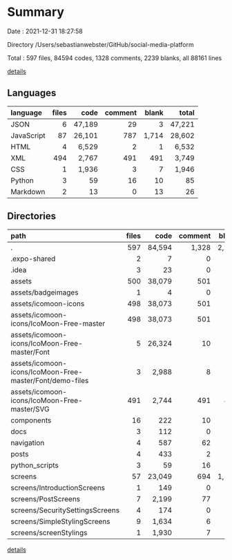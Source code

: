 # Summary

Date : 2021-12-31 18:27:58

Directory /Users/sebastianwebster/GitHub/social-media-platform

Total : 597 files,  84594 codes, 1328 comments, 2239 blanks, all 88161 lines

[details](details.md)

## Languages
| language | files | code | comment | blank | total |
| :--- | ---: | ---: | ---: | ---: | ---: |
| JSON | 6 | 47,189 | 29 | 3 | 47,221 |
| JavaScript | 87 | 26,101 | 787 | 1,714 | 28,602 |
| HTML | 4 | 6,529 | 2 | 1 | 6,532 |
| XML | 494 | 2,767 | 491 | 491 | 3,749 |
| CSS | 1 | 1,936 | 3 | 7 | 1,946 |
| Python | 3 | 59 | 16 | 10 | 85 |
| Markdown | 2 | 13 | 0 | 13 | 26 |

## Directories
| path | files | code | comment | blank | total |
| :--- | ---: | ---: | ---: | ---: | ---: |
| . | 597 | 84,594 | 1,328 | 2,239 | 88,161 |
| .expo-shared | 2 | 7 | 0 | 7 | 14 |
| .idea | 3 | 23 | 0 | 0 | 23 |
| assets | 500 | 38,079 | 501 | 514 | 39,094 |
| assets/badgeimages | 1 | 4 | 0 | 4 | 8 |
| assets/icomoon-icons | 498 | 38,073 | 501 | 510 | 39,084 |
| assets/icomoon-icons/IcoMoon-Free-master | 498 | 38,073 | 501 | 510 | 39,084 |
| assets/icomoon-icons/IcoMoon-Free-master/Font | 5 | 26,324 | 10 | 12 | 26,346 |
| assets/icomoon-icons/IcoMoon-Free-master/Font/demo-files | 3 | 2,988 | 8 | 11 | 3,007 |
| assets/icomoon-icons/IcoMoon-Free-master/SVG | 491 | 2,744 | 491 | 491 | 3,726 |
| components | 16 | 222 | 10 | 36 | 268 |
| docs | 3 | 112 | 0 | 0 | 112 |
| navigation | 4 | 587 | 62 | 46 | 695 |
| posts | 4 | 433 | 2 | 11 | 446 |
| python_scripts | 3 | 59 | 16 | 10 | 85 |
| screens | 57 | 23,049 | 694 | 1,567 | 25,310 |
| screens/IntroductionScreens | 1 | 149 | 0 | 2 | 151 |
| screens/PostScreens | 7 | 2,199 | 77 | 192 | 2,468 |
| screens/SecuritySettingsScreens | 4 | 174 | 0 | 8 | 182 |
| screens/SimpleStylingScreens | 9 | 1,634 | 6 | 110 | 1,750 |
| screens/screenStylings | 1 | 1,930 | 7 | 183 | 2,120 |

[details](details.md)